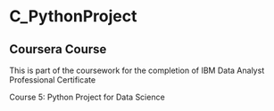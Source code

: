 # C_PythonProject

## Coursera Course

This is part of the coursework for the completion of IBM Data Analyst Professional Certificate

Course 5: Python Project for Data Science
